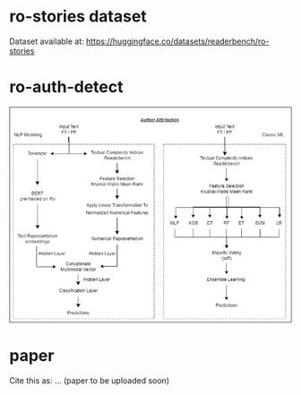 # ro-stories dataset

Dataset available at: https://huggingface.co/datasets/readerbench/ro-stories

# ro-auth-detect

![AA](https://github.com/readerbench/ro-auth-detect/blob/796b0dc9429d75df6b3e0b3c60ec802c2e37fa06/AA_method.png)

# paper

Cite this as: ...
(paper to be uploaded soon)

